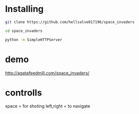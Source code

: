 # Installing
```sh
git clone https://github.com/hellsalve017196/space_invaders

cd space_invaders

python -m SimpleHTTPServer
```

# demo
http://agatafeedmill.com/space_invaders/

# controlls
space = for shoting
left,right = to navigate
